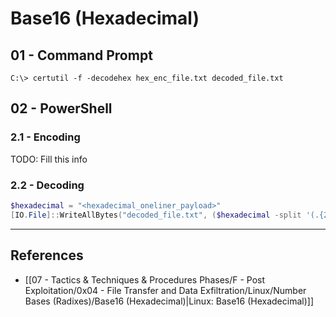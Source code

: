 # Base16 (Hexadecimal)

## 01 - Command Prompt

```
C:\> certutil -f -decodehex hex_enc_file.txt decoded_file.txt
```

## 02 - PowerShell

### 2.1 - Encoding

TODO: Fill this info

### 2.2 - Decoding

```powershell
$hexadecimal = "<hexadecimal_oneliner_payload>"
[IO.File]::WriteAllBytes("decoded_file.txt", ($hexadecimal -split '(.{2})' | Where-Object { $_ -ne '' } | ForEach-Object { [Convert]::ToByte($_, 16) }))
```

---
## References

- [[07 - Tactics & Techniques & Procedures Phases/F - Post Exploitation/0x04 - File Transfer and Data Exfiltration/Linux/Number Bases (Radixes)/Base16 (Hexadecimal)|Linux: Base16 (Hexadecimal)]]